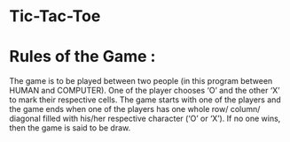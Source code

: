 # Tic-Tac-Toe

# Rules of the Game :
The game is to be played between two people (in this program between HUMAN and COMPUTER). One of the player chooses ‘O’ and the other ‘X’ to mark their respective cells. The game starts with one of the players and the game ends when one of the players has one whole row/ column/ diagonal filled with his/her respective character (‘O’ or ‘X’). If no one wins, then the game is said to be draw.

